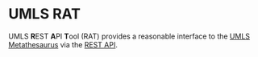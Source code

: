 UMLS RAT
=========

UMLS **R**EST **A**PI **T**ool (RAT) provides a reasonable interface to
the [UMLS Metathesaurus](https://uts.nlm.nih.gov/uts/umls/home) via
the [REST API](https://documentation.uts.nlm.nih.gov/rest/home.html). 




